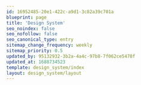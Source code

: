 ```yaml
---
id: 16952485-20e1-422c-a9d1-3c82a39c701a
blueprint: page
title: 'Design System'
seo_noindex: false
seo_nofollow: false
seo_canonical_type: entry
sitemap_change_frequency: weekly
sitemap_priority: 0.5
updated_by: 95132932-3b2a-4a4c-97b8-7f062ce5478f
updated_at: 1688734523
template: design_system/index
layout: design_system/layout
---
```

